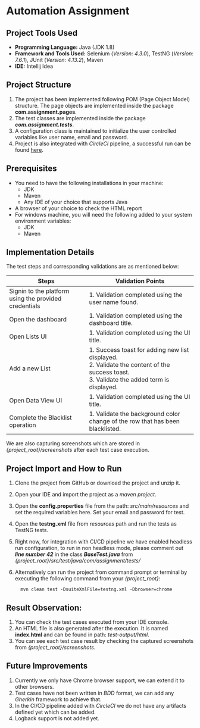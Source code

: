 # Automation Assignment

## Project Tools Used

- **Programming Language:** Java (JDK 1.8)
- **Framework and Tools Used:** Selenium (*Version: 4.3.0*), TestNG (*Version: 7.6.1*), JUnit (*Version: 4.13.2*), Maven
- **IDE:** Intellij Idea

## Project Structure

1. The project has been implemented following POM (Page Object Model) structure. The page objects are implemented inside the package **com.assignment.pages**.
2. The test classes are implemented inside the package ***com.assignment.tests***.
3. A configuration class is maintained to initialize the user controlled variables like user name, email and password.
4. Project is also integrated with *CircleCI* pipeline, a successful run can be found [here](https://app.circleci.com/pipelines/github/bashiulAlam/test-automation-task/4/workflows/8fa32acf-6b65-400a-815f-61882385dab7/jobs/4).

## Prerequisites

- You need to have the following installations in your machine:
    - JDK
    - Maven
    - Any IDE of your choice that supports Java
- A browser of your choice to check the HTML report
- For windows machine, you will need the following added to your system environment variables:
    - JDK
    - Maven
    
## Implementation Details

The test steps and corresponding validations are as mentioned below:

Steps | Validation Points |
--- | --- | 
Signin to the platform using the provided credentials | 1. Validation completed using the user name found. |
Open the dashboard | 1. Validation completed using the dashboard title. |
Open Lists UI | 1. Validation completed using the UI title. |
Add a new List | 1. Success toast for adding new list displayed. <br> 2. Validate the content of the success toast. <br> 3. Validate the added term is displayed. |
Open Data View UI | 1. Validation completed using the UI title. |
Complete the Blacklist operation | 1. Validate the background color change of the row that has been blacklisted. |

We are also capturing screenshots which are stored in *{project_root}/screenshots* after each test case execution.

## Project Import and How to Run

1. Clone the project from GitHub or download the project and unzip it.
2. Open your IDE and import the project as a *maven project*.
3. Open the **config.properties** file from the path: *src/main/resources* and set the required variables here. Set your email and password for test.
4. Open the **testng.xml** file from *resources* path and run the tests as TestNG tests.
5. Right now, for integration with CI/CD pipeline we have enabled headless run configuration, to run in non headless mode, please comment out ***line number 42*** in the class ***BaseTest.java*** from *{project_root}/src/test/java/com/assignment/tests/*
6. Alternatively can run the project from command prompt or terminal by executing the following command from your *{project_root}*:

         mvn clean test -DsuiteXmlFile=testng.xml -Dbrowser=chrome

## Result Observation:

1. You can check the test cases executed from your IDE console.
2. An HTML file is also generated after the execution. It is named **index.html** and can be found in path: *test-output/html*.
3. You can see each test case result by checking the captured screenshots from *{project_root}/screenshots*.

## Future Improvements

1. Currently we only have Chrome browser support, we can extend it to other browsers.
2. Test cases have not been written in *BDD* format, we can add any *Gherkin* framework to achieve that.
3. In the CI/CD pipeline added with *CircleCI* we do not have any artifacts defined yet which can be added.
4. Logback support is not added yet.
